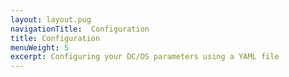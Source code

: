 ```yaml
---
layout: layout.pug
navigationTitle:  Configuration
title: Configuration
menuWeight: 5
excerpt: Configuring your DC/OS parameters using a YAML file
---
```



